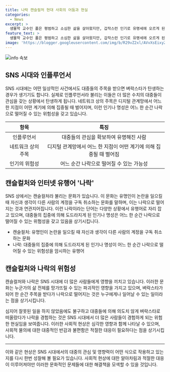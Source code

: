 ```yaml
---
title: 나락 캔슬컬처 현대 사회의 어둠과 현실
categories:
  - News
excerpt: >
  생물학 교수인 폴은 평범하고 소심한 삶을 살아왔지만, 갑작스런 인기로 유명세에 오르게 된다. 그러나 대중들의 흥미는 곧 악몽으로 변해 나락으로 떨어지게 되는데, 이는 SNS 시대의 현실을 반영한 것으로, 캔슬컬처와 같은 현상도 이를 보여준다. 이러한 인기의 변화는 일상적인 사건부터 유튜브 프로그램까지 영향을 미치며, 나락에 떨어진 이들에 대한 사회적 물의와 피해자의 입장을 고려해야 한다는 경고를 담고 있다. SNS 시대의 위험성과 파괴력을 강조하며 갑작스러운 주목이 인생 전체를 망가뜨릴 수 있는 현실을 직시하고 있다.
feature_text: >
  생물학 교수인 폴은 평범하고 소심한 삶을 살아왔지만, 갑작스런 인기로 유명세에 오르게 된다. 그러나 대중들의 흥미는 곧 악몽으로 변해 나락으로 떨어지게 되는데, 이는 SNS 시대의 현실을 반영한 것으로, 캔슬컬처와 같은 현상도 이를 보여준다. 이러한 인기의 변화는 일상적인 사건부터 유튜브 프로그램까지 영향을 미치며, 나락에 떨어진 이들에 대한 사회적 물의와 피해자의 입장을 고려해야 한다는 경고를 담고 있다. SNS 시대의 위험성과 파괴력을 강조하며 갑작스러운 주목이 인생 전체를 망가뜨릴 수 있는 현실을 직시하고 있다.
image: 'https://blogger.googleusercontent.com/img/b/R29vZ2xl/AVvXsEixyZcFfHzMRdzZMjFBmAUKJYCLCGyLL1o632UiGVXcaFdKo_bkvkuCioo0uUKlGfBVcT3P84aROyZIXSBEx3Aw5nCQ3pTgDom1WDC4m8eifvWiAmWEEVb4x6G_l8C0QH225ldMjyaFvpxGEBGNO37VmDTDMHGhJPq73UglMfDca1-0aw/s1600/blogspot.png'
---
```


<p><img src="https://blogger.googleusercontent.com/img/b/R29vZ2xl/AVvXsEixyZcFfHzMRdzZMjFBmAUKJYCLCGyLL1o632UiGVXcaFdKo_bkvkuCioo0uUKlGfBVcT3P84aROyZIXSBEx3Aw5nCQ3pTgDom1WDC4m8eifvWiAmWEEVb4x6G_l8C0QH225ldMjyaFvpxGEBGNO37VmDTDMHGhJPq73UglMfDca1-0aw/s1600/blogspot.png" alt="info 속보" /></p>

<h2 data-ke-size="size26">SNS 시대와 인플루언서</h2>

<p data-ke-size="size16">SNS 시대에는 어떤 일상적인 사건에서도 대중들의 주목을 받으면 벼락스타가 탄생하는 경우가 생기기도 합니다. 실제로 인플루언서라 불리는 이들은 더 많은 수치의 대중들이 관심을 갖는 상황에서 탄생하게 됩니다. 네트워크 상의 주목은 디지털 관계망에서 어느 한 지점이 어떤 계기에 의해 집중될 때 벌어지며, 이런 인기나 명성은 어느 한 순간 나락으로 떨어질 수 있는 위험성을 갖고 있습니다.</p>

<table>
<thead>
<tr>
<th style="text-align: center;">항목</th>
<th style="text-align: center;">특징</th>
</tr>
</thead>
<tbody>
<tr>
<td style="text-align: center;">인플루언서</td>
<td style="text-align: center;">대중들의 관심을 확보하여 유명해진 사람</td>
</tr>
<tr>
<td style="text-align: center;">네트워크 상의 주목</td>
<td style="text-align: center;">디지털 관계망에서 어느 한 지점이 어떤 계기에 의해 집중될 때 벌어짐</td>
</tr>
<tr>
<td style="text-align: center;">인기의 위험성</td>
<td style="text-align: center;">어느 순간 나락으로 떨어질 수 있는 가능성</td>
</tr>
</tbody>
</table>

<h2 data-ke-size="size26">캔슬컬처와 인터넷 유행어 '나락'</h2>

<p data-ke-size="size16">SNS 상에서는 캔슬컬처라 불리는 문화가 있습니다. 이 문화는 유명인이 논란을 일으킬 때 자신과 생각이 다른 사람의 계정을 구독 취소하는 문화를 말하며, 이는 나락으로 떨어지는 것과 연관지어집니다. 이런 나락이라는 단어는 다양한 상황에서 유행어로 자리 잡고 있으며, 대중들의 집중에 의해 도드라지게 된 인기나 명성은 어느 한 순간 나락으로 떨어질 수 있는 위험성을 갖고 있음을 상기시킵니다.</p>

<ul>
<li>캔슬컬처: 유명인이 논란을 일으킬 때 자신과 생각이 다른 사람의 계정을 구독 취소하는 문화</li>
<li>나락: 대중들의 집중에 의해 도드라지게 된 인기나 명성이 어느 한 순간 나락으로 떨어질 수 있는 위험성을 암시하는 유행어</li>
</ul>

<h2 data-ke-size="size26">캔슬컬처와 나락의 위험성</h2>

<p data-ke-size="size16">캔슬컬처와 나락은 SNS 시대에 더 많은 사람들에게 영향을 끼치고 있습니다. 이러한 문화는 누군가의 삶 전체를 망가뜨릴 수 있는 파괴적인 영향을 가지고 있으며, 벼락스타가 되어 한 순간 주목을 받다가 나락으로 떨어지는 것은 누구에게나 일어날 수 있는 일이라는 점을 상기시킵니다. </p>

<p data-ke-size="size16">심지어 잘못된 일을 하지 않았음에도 불구하고 대중들에 의해 의도치 않게 벼락스타로 떠올랐다가 나락을 경험하는 것은 SNS 시대에서 더 많은 사람들이 경험하게 되는 위험한 현실임을 보여줍니다. 이러한 사회적 현상은 심각한 영향과 함께 나타날 수 있으며, 사회적 물의에 대한 대중적인 반감과 불편함은 적절한 대응이 필요하다는 점을 상기시킵니다.</p>

<hr>

<p data-ke-size="size16">이와 같은 현상은 SNS 시대에서의 대중의 관심 및 영향력이 어떤 식으로 작용하고 있는지를 다시 한번 성찰해 볼 필요가 있습니다. 사회적 현상에 대한 알아차림과 적절한 대응이 이루어져야만 이러한 문화적인 문제들에 대한 해결책을 모색할 수 있을 것입니다.</p>


